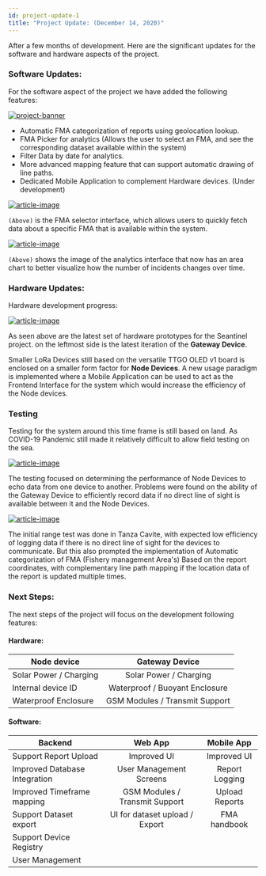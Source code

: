 ```yaml
---
id: project-update-1
title: "Project Update: (December 14, 2020)"
---
```


After a few months of development. Here are the significant updates for the software and hardware aspects of the project.

### Software Updates:

For the software aspect of the project we have added the following features:

[![project-banner](https://mist.now.sh/mist/s1.png)]()

- Automatic FMA categorization of reports using geolocation lookup.
- FMA Picker for analytics (Allows the user to select an FMA, and see the corresponding dataset available within the system)
- Filter Data by date for analytics.
- More advanced mapping feature that can support automatic drawing of line paths.
- Dedicated Mobile Application to complement Hardware devices. (Under development)

[![article-image](https://mist.now.sh/mist/s3.png)]()

`(Above)` is the FMA selector interface, which allows users to quickly fetch data about a specific FMA that is available within the system.

[![article-image](https://mist.now.sh/mist/s2.png)]()

`(Above)` shows the image of the analytics interface that now has an area chart to better visualize how the number of incidents changes over time.

### Hardware Updates:

Hardware development progress:

[![article-image](https://mist.now.sh/mist/sharware.jpg)]()

As seen above are the latest set of hardware prototypes for the Seantinel project. on the leftmost side is the latest iteration of the **Gateway Device**.

Smaller LoRa Devices still based on the versatile TTGO OLED v1 board is enclosed on a smaller form factor for **Node Devices**. A new usage paradigm is implemented where a Mobile Application can be used to act as the Frontend Interface for the system which would increase the efficiency of the Node devices.

### Testing

Testing for the system around this time frame is still based on land. As COVID-19 Pandemic still made it relatively difficult to allow field testing on the sea.

[![article-image](https://mist.now.sh/mist/st1.png)]()

The testing focused on determining the performance of Node Devices to echo data from one device to another. Problems were found on the ability of the Gateway Device to efficiently record data if no direct line of sight is available between it and the Node Devices.

[![article-image](https://mist.now.sh/mist/st2.png)]()

The initial range test was done in Tanza Cavite, with expected low efficiency of logging data if there is no direct line of sight for the devices to communicate. But this also prompted the implementation of Automatic categorization of FMA (Fishery management Area's) Based on the report coordinates, with complementary line path mapping if the location data of the report is updated multiple times.

### Next Steps:

The next steps of the project will focus on the development following features:

#### Hardware:

| Node device            |         Gateway Device         |
| ---------------------- | :----------------------------: |
| Solar Power / Charging |     Solar Power / Charging     |
| Internal device ID     | Waterproof / Buoyant Enclosure |
| Waterproof Enclosure   | GSM Modules / Transmit Support |

#### Software:

| Backend                       |            Web App             |   Mobile App   |
| ----------------------------- | :----------------------------: | :------------: |
| Support Report Upload         |          Improved UI           |  Improved UI   |
| Improved Database Integration |    User Management Screens     | Report Logging |
| Improved Timeframe mapping    | GSM Modules / Transmit Support | Upload Reports |
| Support Dataset export        | UI for dataset upload / Export |  FMA handbook  |
| Support Device Registry       |                                |                |
| User Management               |                                |                |
